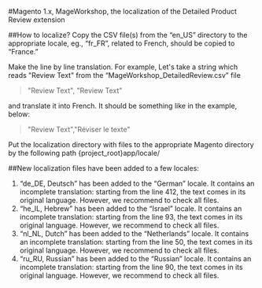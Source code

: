 #Magento 1.x, MageWorkshop, the localization of the Detailed Product Review extension

##How to localize? Copy the CSV file(s) from the “en_US” directory to the appropriate locale, eg., “fr_FR”, related to French, should be copied to “France.” 

Make the line by line translation. For example, Let's take a string which reads "Review Text" from the “MageWorkshop_DetailedReview.csv” file

> "Review Text", "Review Text" 

and translate it into French. It should be something like in the example, below: 
 
>"Review Text","Réviser le texte"

Put the localization directory with files to the appropriate Magento directory by the following path {project_root}app/locale/

##New localization files have been added to a few locales:
1. “de_DE, Deutsch” has been added to the “German” locale. It contains an incomplete translation: starting from the line 412, the text comes in its original language. However, we recommend to check all files.    
2. “he_IL, Hebrew” has been added to the “Israel” locale. It contains an incomplete translation: starting from the line 93, the text comes in its original language. However, we recommend to check all files.    
3. “nl_NL, Dutch” has been added to the “Netherlands” locale. It contains an incomplete translation: starting from the line 50, the text comes in its original language. However, we recommend to check all files.   
4. “ru_RU, Russian” has been added to the “Russian” locale. It contains an incomplete translation: starting from the line 90, the text comes in its original language. However, we recommend to check all files.
